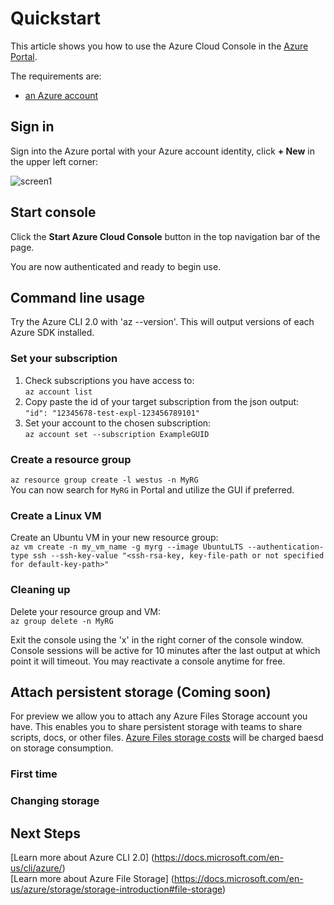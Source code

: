 # Quickstart
This article shows you how to use the Azure Cloud Console in the [Azure Portal](https://portal.azure.com/).

The requirements are:
* [an Azure account](https://azure.microsoft.com/pricing/free-trial/)

## Sign in
Sign into the Azure portal with your Azure account identity, click **+ New** in the upper left corner:

![screen1](../media/virtual-machines-linux-quick-create-portal/screen1.png)

## Start console
Click the **Start Azure Cloud Console** button in the top navigation bar of the page.

You are now authenticated and ready to begin use.

## Command line usage
Try the Azure CLI 2.0 with 'az --version'. This will output versions of each Azure SDK installed.

### Set your subscription
1. Check subscriptions you have access to: <br>
`az account list`
2. Copy paste the id of your target subscription from the json output: <br>
`"id": "12345678-test-expl-123456789101"`
3. Set your account to the chosen subscription: <br>
`az account set --subscription ExampleGUID`

### Create a resource group
`az resource group create -l westus -n MyRG` <br>
You can now search for `MyRG` in Portal and utilize the GUI if preferred.

### Create a Linux VM
Create an Ubuntu VM in your new resource group: <br>
`az vm create -n my_vm_name -g myrg --image UbuntuLTS --authentication-type ssh --ssh-key-value "<ssh-rsa-key, key-file-path or not specified for default-key-path>"`

### Cleaning up 
Delete your resource group and VM: <br>
`az group delete -n MyRG`

Exit the console using the 'x' in the right corner of the console window. Console sessions will be active for 10 minutes after the last output at which point it will timeout. You may reactivate a console anytime for free.

## Attach persistent storage (Coming soon)
For preview we allow you to attach any Azure Files Storage account you have. This enables you to share persistent storage with teams to share scripts, docs, or other files. [Azure Files storage costs](https://azure.microsoft.com/en-us/pricing/details/storage/files/) will be charged baesd on storage consumption.

### First time

### Changing storage

## Next Steps
[Learn more about Azure CLI 2.0] (https://docs.microsoft.com/en-us/cli/azure/) <br>
[Learn more about Azure File Storage] (https://docs.microsoft.com/en-us/azure/storage/storage-introduction#file-storage) <br>
